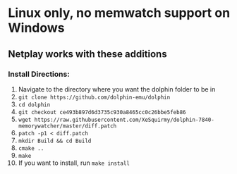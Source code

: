 # Linux only, no memwatch support on Windows
## Netplay works with these additions
### Install Directions:
1. Navigate to the directory where you want the dolphin folder to be in
2. `git clone https://github.com/dolphin-emu/dolphin`
3. `cd dolphin`
4. `git checkout ce493b897d6d3735c930a8465cc0c26bbe5feb86`
5. `wget https://raw.githubusercontent.com/XeSquirmy/dolphin-7840-memorywatcher/master/diff.patch`
6. `patch -p1 < diff.patch`
7. `mkdir Build && cd Build`
8. `cmake ..`
9. `make`
10. If you want to install, run `make install`
